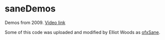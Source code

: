 # saneDemos

Demos from 2009. [Video link](https://vimeo.com/5765795)

Some of this code was uploaded and modified by Elliot Woods as [ofxSane](https://github.com/elliotwoods/ofxSane).